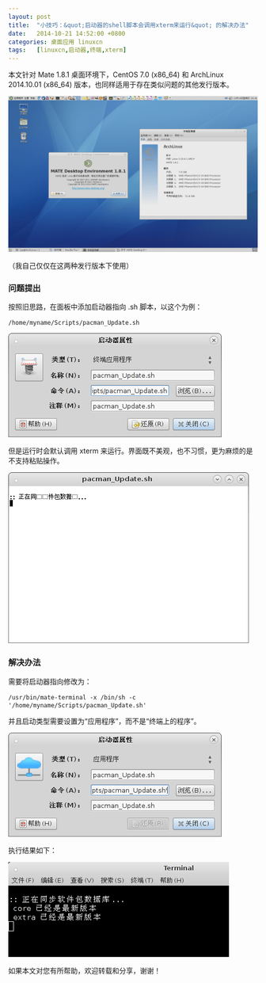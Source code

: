 ```yaml
---
layout: post
title:	"小技巧：&quot;启动器的shell脚本会调用xterm来运行&quot; 的解决办法"
date:	2014-10-21 14:52:00 +0800 
categories:	桌面应用 linuxcn 
tags:	[linuxcn,启动器,终端,xterm]
---
```



本文针对 Mate 1.8.1 桌面环境下，CentOS 7.0 (x86\_64) 和 ArchLinux 2014.10.01 (x86\_64) 版本，也同样适用于存在类似问题的其他发行版本。


![](/Asserts/Images/album/201410/19/212020xixigeswh5whdnni.png)


（我自己仅仅在这两种发行版本下使用）


### 问题提出


按照旧思路，在面板中添加启动器指向 .sh 脚本，以这个为例：



```
/home/myname/Scripts/pacman_Update.sh
```

![](/Asserts/Images/album/201410/19/212023tq6lphwmjjpypdqh.png)


但是运行时会默认调用 xterm 来运行。界面既不美观，也不习惯，更为麻烦的是不支持粘贴操作。


![](/Asserts/Images/album/201410/19/212024ygrzw5nnhccpx7hp.png)


### 解决办法


需要将启动器指向修改为：



```
/usr/bin/mate-terminal -x /bin/sh -c '/home/myname/Scripts/pacman_Update.sh'
```

并且启动类型需要设置为“应用程序”，而不是“终端上的程序”。


![](/Asserts/Images/album/201410/19/212026wwuvq333v73nzauf.png)


执行结果如下：


![](/Asserts/Images/album/201410/19/212027djiqwewh3s8wwwg3.png)


如果本文对您有所帮助，欢迎转载和分享，谢谢！

